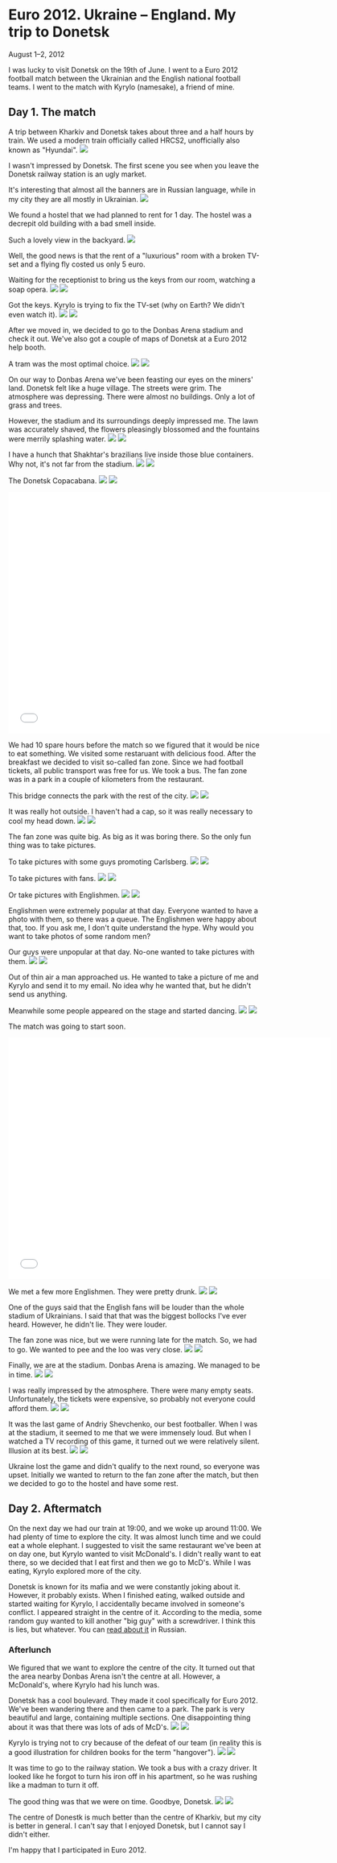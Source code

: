 Euro 2012. Ukraine – England. My trip to Donetsk
================================================

<time datetime="2012-08-01">August 1&ndash;2, 2012</time>

I was lucky to visit Donetsk on the 19th of June. I went to a Euro 2012 football
match between the Ukrainian and the English national football teams. I went to
the match with Kyrylo (namesake), a friend of mine.

## Day 1. The match

A trip between Kharkiv and Donetsk takes about three and a half hours by
train. We used a modern train officially called HRCS2, unofficially also known
as "Hyundai".
<img src="https://i.imgur.com/ffsY3Nf.jpg"/>

I wasn't impressed by Donetsk. The first scene you see when you leave the
Donetsk railway station is an ugly market.

It's interesting that almost all the banners are in Russian language, while in
my city they are all mostly in Ukrainian.
<img src="https://i.imgur.com/0F21Zti.jpg"/>

We found a hostel that we had planned to rent for 1 day. The hostel was a
decrepit old building with a bad smell inside.

Such a lovely view in the backyard.
<img src="https://i.imgur.com/iAcsF88.jpg"/>

Well, the good news is that the rent of a "luxurious" room with a broken TV-set
and a flying fly costed us only 5 euro.

Waiting for the receptionist to bring us the keys from our room, watching a soap
opera.
<img class="lazy" src="/images/i.png" data-src="https://i.imgur.com/uVrrV8I.jpg">
<noscript><img src="https://i.imgur.com/uVrrV8I.jpg"/></noscript>

Got the keys. Kyrylo is trying to fix the TV-set (why on Earth? We didn't even
watch it).
<img class="lazy" src="/images/i.png" data-src="https://i.imgur.com/5uotEkU.jpg">
<noscript><img src="https://i.imgur.com/5uotEkU.jpg"/></noscript>

After we moved in, we decided to go to the Donbas Arena stadium and check it
out. We've also got a couple of maps of Donetsk at a Euro 2012 help booth.

A tram was the most optimal choice.
<img class="lazy" src="/images/i.png" data-src="https://i.imgur.com/51vVa9r.jpg"/>
<noscript><img src="https://i.imgur.com/51vVa9r.jpg"/></noscript>

On our way to Donbas Arena we've been feasting our eyes on the miners'
land. Donetsk felt like a huge village. The streets were grim. The atmosphere
was depressing. There were almost no buildings. Only a lot of grass and trees.

However, the stadium and its surroundings deeply impressed me. The lawn was
accurately shaved, the flowers pleasingly blossomed and the fountains were
merrily splashing water.
<img class="lazy" src="/images/i.png" data-src="https://i.imgur.com/rZCx8kV.jpg">
<noscript><img src="https://i.imgur.com/rZCx8kV.jpg"/></noscript>

I have a hunch that Shakhtar's brazilians live inside those blue containers. Why
not, it's not far from the stadium.
<img class="lazy" src="/images/i.png" data-src="https://i.imgur.com/KsXl5ub.jpg"/>
<noscript><img src="https://i.imgur.com/KsXl5ub.jpg"/></noscript>

The Donetsk Copacabana.
<img class="lazy" src="/images/i.png" data-src="https://i.imgur.com/sA8EItZ.jpg"/>
<noscript><img src="https://i.imgur.com/sA8EItZ.jpg"/></noscript>

<div class="center video">
<iframe width="640" height="480" src="//www.youtube.com/embed/ffot6IoSP8k" frameborder="0" allowfullscreen></iframe>
</div>

We had 10 spare hours before the match so we figured that it would be nice to
eat something. We visited some restaruant with delicious food. After the
breakfast we decided to visit so-called fan zone. Since we had football tickets,
all public transport was free for us. We took a bus. The fan zone was in a park
in a couple of kilometers from the restaurant.

This bridge connects the park with the rest of the city.
<img class="lazy" src="/images/i.png" data-src="https://i.imgur.com/tQ0bPM7.jpg"/>
<noscript><img src="https://i.imgur.com/tQ0bPM7.jpg"/></noscript>

It was really hot outside. I haven't had a cap, so it was really necessary to
cool my head down.
<img class="lazy" src="/images/i.png" data-src="https://i.imgur.com/YoKFTCK.jpg"/>
<noscript><img src="https://i.imgur.com/YoKFTCK.jpg"/></noscript>

The fan zone was quite big. As big as it was boring there. So the only fun thing
was to take pictures.

To take pictures with some guys promoting Carlsberg.
<img class="lazy" src="/images/i.png" data-src="https://i.imgur.com/rQ0YycP.jpg"/>
<noscript><img src="https://i.imgur.com/rQ0YycP.jpg"/></noscript>

To take pictures with fans.
<img class="lazy" src="/images/i.png" data-src="https://i.imgur.com/t3vaEUy.jpg"/>
<noscript><img src="https://i.imgur.com/t3vaEUy.jpg"/></noscript>

Or take pictures with Englishmen.
<img class="lazy" src="/images/i.png" data-src="https://i.imgur.com/DY5rysE.jpg"/>
<noscript><img src="https://i.imgur.com/DY5rysE.jpg"/></noscript>

Englishmen were extremely popular at that day. Everyone wanted to have a photo
with them, so there was a queue. The Englishmen were happy about that, too. If
you ask me, I don't quite understand the hype. Why would you want to take photos
of some random men?

Our guys were unpopular at that day. No-one wanted to take pictures with them.
<img class="lazy" src="/images/i.png" data-src="https://i.imgur.com/D0GK35Q.jpg"/>
<noscript><img src="https://i.imgur.com/D0GK35Q.jpg"/></noscript>

Out of thin air a man approached us. He wanted to take a picture of me and
Kyrylo and send it to my email. No idea why he wanted that, but he didn't send
us anything.

Meanwhile some people appeared on the stage and started dancing.
<img class="lazy" src="/images/i.png" data-src="https://i.imgur.com/07olMJZ.jpg"/>
<noscript><img src="https://i.imgur.com/07olMJZ.jpg"/></noscript>

The match was going to start soon.
<div class="center video">
<iframe width="640" height="480" src="//www.youtube.com/embed/p9cEU3XYVDk" frameborder="0" allowfullscreen></iframe>
</div>

We met a few more Englishmen. They were pretty drunk.
<img class="lazy" src="/images/i.png" data-src="https://i.imgur.com/BMRAyIR.jpg"/>
<noscript><img src="https://i.imgur.com/BMRAyIR.jpg"/></noscript>

One of the guys said that the English fans will be louder than the whole
stadium of Ukrainians. I said that that was the biggest bollocks I've ever heard.
However, he didn't lie. They were louder.

The fan zone was nice, but we were running late for the match. So, we had to go.
We wanted to pee and the loo was very close.
<img class="lazy" src="/images/i.png" data-src="https://i.imgur.com/GMaEDHl.jpg">
<noscript><img src="https://i.imgur.com/GMaEDHl.jpg"/></noscript>

Finally, we are at the stadium. Donbas Arena is amazing. We managed to be in
time.
<img class="lazy" src="/images/i.png" data-src="https://i.imgur.com/qmA35OU.jpg"/>
<noscript><img src="https://i.imgur.com/qmA35OU.jpg"/></noscript>

I was really impressed by the atmosphere.
There were many empty seats. Unfortunately, the tickets were expensive, so
probably not everyone could afford them.
<img class="lazy" src="/images/i.png" data-src="https://i.imgur.com/TKVt6mX.jpg"/>
<noscript><img src="https://i.imgur.com/TKVt6mX.jpg"/></noscript>

It was the last game of Andriy Shevchenko, our best footballer. When I was at
the stadium, it seemed to me that we were immensely loud. But when I watched a
TV recording of this game, it turned out we were relatively silent. Illusion at
its best.
<img class="lazy" src="/images/i.png" data-src="https://i.imgur.com/Yti2ewy.jpg"/>
<noscript><img src="https://i.imgur.com/Yti2ewy.jpg"/></noscript>

Ukraine lost the game and didn't qualify to the next round, so everyone was
upset. Initially we wanted to return to the fan zone after the match, but then
we decided to go to the hostel and have some rest.

## Day 2. Aftermatch

On the next day we had our train at 19:00, and we woke up around 11:00. We had
plenty of time to explore the city. It was almost lunch time and we could
eat a whole elephant. I suggested to visit the same restaurant we've been at on
day one, but Kyrylo wanted to visit McDonald's. I didn't really want to eat
there, so we decided that I eat first and then we go to McD's. While I was
eating, Kyrylo explored more of the city.

Donetsk is known for its mafia and we were constantly joking about it. However,
it probably exists. When I finished eating, walked outside and started waiting
for Kyrylo, I accidentally became involved in someone's conflict. I appeared
straight in the centre of it. According to the media, some random guy wanted to
kill another "big guy" with a screwdriver. I think this is lies, but
whatever. You can
[read about it](http://podrobnosti.ua/criminal/2012/06/21/843068.html) in
Russian.

### Afterlunch

We figured that we want to explore the centre of the city. It turned out that
the area nearby Donbas Arena isn't the centre at all. However, a McDonald's,
where Kyrylo had his lunch was.

Donetsk has a cool boulevard. They made it cool specifically for Euro 2012.
We've been wandering there and then came to a park. The park is very beautiful
and large, containing multiple sections. One disappointing thing about it was
that there was lots of ads of McD's.
<img class="lazy" src="/images/i.png" data-src="https://i.imgur.com/AMP0qNp.jpg"/>
<noscript><img src="https://i.imgur.com/AMP0qNp.jpg"/></noscript>

Kyrylo is trying not to cry because of the defeat of our team (in reality this
is a good illustration for children books for the term "hangover").
<img class="lazy" src="/images/i.png" data-src="https://i.imgur.com/qenNj2P.jpg"/>
<noscript><img src="https://i.imgur.com/qenNj2P.jpg"/></noscript>

It was time to go to the railway station. We took a bus with a crazy driver. It
looked like he forgot to turn his iron off in his apartment, so he was rushing
like a madman to turn it off.

The good thing was that we were on time. Goodbye, Donetsk.
<img class="lazy" src="/images/i.png" data-src="https://i.imgur.com/mSY2QHB.jpg"/>
<noscript><img src="https://i.imgur.com/mSY2QHB.jpg"/></noscript>

The centre of Donestk is much better than the centre of Kharkiv, but my city is
better in general. I can't say that I enjoyed Donetsk, but I cannot say I didn't
either.

I'm happy that I participated in Euro 2012.
